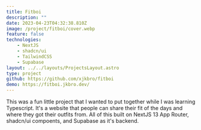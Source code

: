 ```yaml
---
title: Fitboi
description: ""
date: 2023-04-23T04:32:38.810Z
image: /project/fitboi/cover.webp
feature: false
technologies:
    - NextJS
    - shadcn/ui
    - TailwindCSS
    - Supabase
layout: ../../layouts/ProjectsLayout.astro
type: project
github: https://github.com/xjkbro/fitboi
demo: https://fitboi.jkbro.dev/
---
```


This was a fun little project that I wanted to put together while I was learning Typescript. It's a website that people can share their fit of the days and where they got their outfits from. All of this built on NextJS 13 App Router, shadcn/ui compoents, and Supabase as it's backend.
